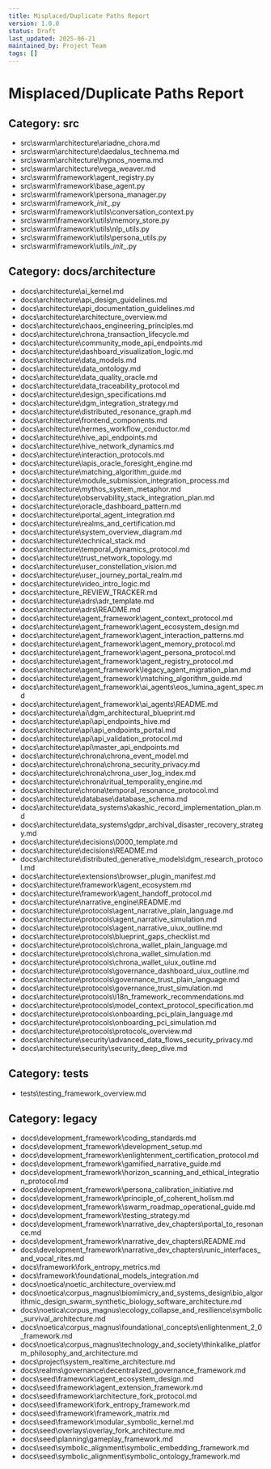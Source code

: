 ```yaml
---
title: Misplaced/Duplicate Paths Report
version: 1.0.0
status: Draft
last_updated: 2025-06-21
maintained_by: Project Team
tags: []
---
```


# Misplaced/Duplicate Paths Report

## Category: src
- src\swarm\architecture\ariadne_chora.md
- src\swarm\architecture\daedalus_technema.md
- src\swarm\architecture\hypnos_noema.md
- src\swarm\architecture\vega_weaver.md
- src\swarm\framework\agent_registry.py
- src\swarm\framework\base_agent.py
- src\swarm\framework\persona_manager.py
- src\swarm\framework\__init__.py
- src\swarm\framework\utils\conversation_context.py
- src\swarm\framework\utils\memory_store.py
- src\swarm\framework\utils\nlp_utils.py
- src\swarm\framework\utils\persona_utils.py
- src\swarm\framework\utils\__init__.py

## Category: docs/architecture
- docs\architecture\ai_kernel.md
- docs\architecture\api_design_guidelines.md
- docs\architecture\api_documentation_guidelines.md
- docs\architecture\architecture_overview.md
- docs\architecture\chaos_engineering_principles.md
- docs\architecture\chrona_transaction_lifecycle.md
- docs\architecture\community_mode_api_endpoints.md
- docs\architecture\dashboard_visualization_logic.md
- docs\architecture\data_models.md
- docs\architecture\data_ontology.md
- docs\architecture\data_quality_oracle.md
- docs\architecture\data_traceability_protocol.md
- docs\architecture\design_specifications.md
- docs\architecture\dgm_integration_strategy.md
- docs\architecture\distributed_resonance_graph.md
- docs\architecture\frontend_components.md
- docs\architecture\hermes_workflow_conductor.md
- docs\architecture\hive_api_endpoints.md
- docs\architecture\hive_network_dynamics.md
- docs\architecture\interaction_protocols.md
- docs\architecture\lapis_oracle_foresight_engine.md
- docs\architecture\matching_algorithm_guide.md
- docs\architecture\module_submission_integration_process.md
- docs\architecture\mythos_system_metaphor.md
- docs\architecture\observability_stack_integration_plan.md
- docs\architecture\oracle_dashboard_pattern.md
- docs\architecture\portal_agent_integration.md
- docs\architecture\realms_and_certification.md
- docs\architecture\system_overview_diagram.md
- docs\architecture\technical_stack.md
- docs\architecture\temporal_dynamics_protocol.md
- docs\architecture\trust_network_topology.md
- docs\architecture\user_constellation_vision.md
- docs\architecture\user_journey_portal_realm.md
- docs\architecture\video_intro_logic.md
- docs\architecture\_REVIEW_TRACKER.md
- docs\architecture\adrs\adr_template.md
- docs\architecture\adrs\README.md
- docs\architecture\agent_framework\agent_context_protocol.md
- docs\architecture\agent_framework\agent_ecosystem_design.md
- docs\architecture\agent_framework\agent_interaction_patterns.md
- docs\architecture\agent_framework\agent_memory_protocol.md
- docs\architecture\agent_framework\agent_persona_protocol.md
- docs\architecture\agent_framework\agent_registry_protocol.md
- docs\architecture\agent_framework\legacy_agent_migration_plan.md
- docs\architecture\agent_framework\matching_algorithm_guide.md
- docs\architecture\agent_framework\ai_agents\eos_lumina_agent_spec.md
- docs\architecture\agent_framework\ai_agents\README.md
- docs\architecture\ai\dgm_architectural_blueprint.md
- docs\architecture\api\api_endpoints_hive.md
- docs\architecture\api\api_endpoints_portal.md
- docs\architecture\api\api_validation_protocol.md
- docs\architecture\api\master_api_endpoints.md
- docs\architecture\chrona\chrona_event_model.md
- docs\architecture\chrona\chrona_security_privacy.md
- docs\architecture\chrona\chrona_user_log_index.md
- docs\architecture\chrona\ritual_temporality_engine.md
- docs\architecture\chrona\temporal_resonance_protocol.md
- docs\architecture\database\database_schema.md
- docs\architecture\data_systems\akashic_record_implementation_plan.md
- docs\architecture\data_systems\gdpr_archival_disaster_recovery_strategy.md
- docs\architecture\decisions\0000_template.md
- docs\architecture\decisions\README.md
- docs\architecture\distributed_generative_models\dgm_research_protocol.md
- docs\architecture\extensions\browser_plugin_manifest.md
- docs\architecture\framework\agent_ecosystem.md
- docs\architecture\framework\agent_handoff_protocol.md
- docs\architecture\narrative_engine\README.md
- docs\architecture\protocols\agent_narrative_plain_language.md
- docs\architecture\protocols\agent_narrative_simulation.md
- docs\architecture\protocols\agent_narrative_uiux_outline.md
- docs\architecture\protocols\blueprint_gaps_checklist.md
- docs\architecture\protocols\chrona_wallet_plain_language.md
- docs\architecture\protocols\chrona_wallet_simulation.md
- docs\architecture\protocols\chrona_wallet_uiux_outline.md
- docs\architecture\protocols\governance_dashboard_uiux_outline.md
- docs\architecture\protocols\governance_trust_plain_language.md
- docs\architecture\protocols\governance_trust_simulation.md
- docs\architecture\protocols\i18n_framework_recommendations.md
- docs\architecture\protocols\model_context_protocol_specification.md
- docs\architecture\protocols\onboarding_pci_plain_language.md
- docs\architecture\protocols\onboarding_pci_simulation.md
- docs\architecture\protocols\protocols_overview.md
- docs\architecture\security\advanced_data_flows_security_privacy.md
- docs\architecture\security\security_deep_dive.md

## Category: tests
- tests\testing_framework_overview.md

## Category: legacy
- docs\development_framework\coding_standards.md
- docs\development_framework\development_setup.md
- docs\development_framework\enlightenment_certification_protocol.md
- docs\development_framework\gamified_narrative_guide.md
- docs\development_framework\horizon_scanning_and_ethical_integration_protocol.md
- docs\development_framework\persona_calibration_initiative.md
- docs\development_framework\principle_of_coherent_holism.md
- docs\development_framework\swarm_roadmap_operational_guide.md
- docs\development_framework\testing_strategy.md
- docs\development_framework\narrative_dev_chapters\portal_to_resonance.md
- docs\development_framework\narrative_dev_chapters\README.md
- docs\development_framework\narrative_dev_chapters\runic_interfaces_and_vocal_rites.md
- docs\framework\fork_entropy_metrics.md
- docs\framework\foundational_models_integration.md
- docs\noetica\noetic_architecture_overview.md
- docs\noetica\corpus_magnus\biomimicry_and_systems_design\bio_algorithmic_design_swarm_synthetic_biology_software_architecture.md
- docs\noetica\corpus_magnus\ecology_collapse_and_resilience\symbolic_survival_architecture.md
- docs\noetica\corpus_magnus\foundational_concepts\enlightenment_2_0_framework.md
- docs\noetica\corpus_magnus\technology_and_society\thinkalike_platform_philosophy_and_architecture.md
- docs\project\system_realtime_architecture.md
- docs\realms\governance\decentralized_governance_framework.md
- docs\seed\framework\agent_ecosystem_design.md
- docs\seed\framework\agent_extension_framework.md
- docs\seed\framework\architecture_fork_protocol.md
- docs\seed\framework\fork_entropy_framework.md
- docs\seed\framework\framework_matrix.md
- docs\seed\framework\modular_symbolic_kernel.md
- docs\seed\overlays\overlay_fork_architecture.md
- docs\seed\planning\gameplay_framework.md
- docs\seed\symbolic_alignment\symbolic_embedding_framework.md
- docs\seed\symbolic_alignment\symbolic_ontology_framework.md
